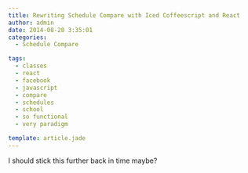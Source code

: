 ```yaml
---
title: Rewriting Schedule Compare with Iced Coffeescript and React
author: admin
date: 2014-08-20 3:35:01
categories:
  - Schedule Compare

tags: 
  - classes
  - react
  - facebook
  - javascript
  - compare
  - schedules
  - school
  - so functional
  - very paradigm

template: article.jade
---
```


I should stick this further back in time maybe?